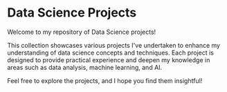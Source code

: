 # Data Science Projects

Welcome to my repository of Data Science projects! 

This collection showcases various projects I've undertaken to enhance my understanding of data science concepts and techniques. Each project is designed to provide practical experience and deepen my knowledge in areas such as data analysis, machine learning, and AI.

Feel free to explore the projects, and I hope you find them insightful!

